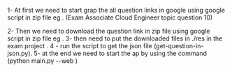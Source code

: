 1- At first we need to start grap the all question links in google using google script in zip file eg . (Exam Associate Cloud Engineer topic  question 10)

2- Then we need to download the question link in zip file using google script in zip file eg . 
3- then need to put the downloaded files in ./res in the exam project .
4 - run the script to get the json file (get-question-in-json.py).
5- at the end we need to start the ap by using the command (python main.py --web )